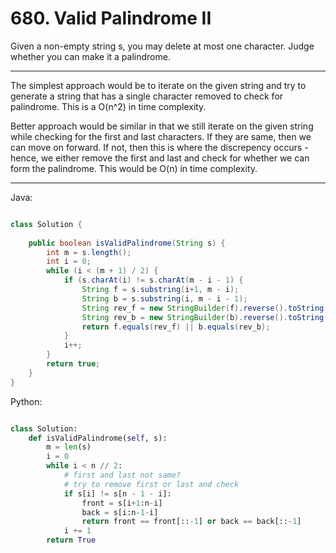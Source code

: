 # 680. Valid Palindrome II

Given a non-empty string s, you may delete at most one character. Judge whether
you can make it a palindrome.

---

The simplest approach would be to iterate on the given string and try to
generate a string that has a single character removed to check for palindrome.
This is a O(n^2) in time complexity.

Better approach would be similar in that we still iterate on the given string
while checking for the first and last characters. If they are same, then we can
move on forward. If not, then this is where the discrepency occurs - hence, we
either remove the first and last and check for whether we can form the
palindrome. This would be O(n) in time complexity.

---

Java:

```java

class Solution {
    
    public boolean isValidPalindrome(String s) {
        int m = s.length();
        int i = 0;
        while (i < (m + 1) / 2) {
            if (s.charAt(i) != s.charAt(m - i - 1) {
                String f = s.substring(i+1, m - i);
                String b = s.substring(i, m - i - 1);
                String rev_f = new StringBuilder(f).reverse().toString();
                String rev_b = new StringBuilder(b).reverse().toString();
                return f.equals(rev_f) || b.equals(rev_b);
            }
            i++;
        }
        return true;
    }
}

```

Python:

```python

class Solution:
    def isValidPalindrome(self, s):
        m = len(s)
        i = 0
        while i < n // 2:
            # first and last not same?
            # try to remove first or last and check
            if s[i] != s[n - 1 - i]:
                front = s[i+1:n-i]
                back = s[i:n-1-i]
                return front == front[::-1] or back == back[::-1]
            i += 1
        return True
```
